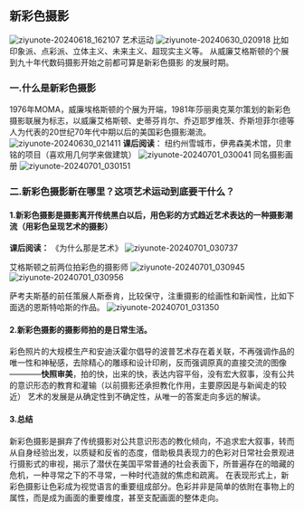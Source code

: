 ## 新彩色摄影
![ziyunote-20240618_162107](https://gitee.com/kawahara0616/photographnotes/raw/master/imgs/202406181621308.png)
艺术运动
![ziyunote-20240630_020918](https://gitee.com/kawahara0616/photographnotes/raw/master/imgs/202406300209834.png)
比如印象派、点彩派、立体主义、未来主义、超现实主义等。
从威廉艾格斯顿的个展到九十年代数码摄影开始之前都可算是新彩色摄影
的发展时期。

### 一.什么是新彩色摄影
1976年MOMA，威廉埃格斯顿的个展为开端，1981年莎丽奥克莱尔策划的新彩色摄影联展为标志，以威廉艾格斯顿、史蒂芬肖尔、乔迈耶罗维茨、乔斯坦菲尔德等人为代表的20世纪70年代中期以后的美国彩色摄影潮流。
![ziyunote-20240630_021411](https://gitee.com/kawahara0616/photographnotes/raw/master/imgs/202406300214562.png)
**课后阅读**：
纽约州雪城市，伊弗森美术馆，贝聿铭的项目（喜欢用几何学来做建筑）
![ziyunote-20240701_030041](https://gitee.com/kawahara0616/photographnotes/raw/master/imgs/202407010300965.png)
同名摄影画册
![ziyunote-20240701_030151](https://gitee.com/kawahara0616/photographnotes/raw/master/imgs/202407010301526.png)

### 二.新彩色摄影新在哪里？这项艺术运动到底要干什么？
#### 1.新彩色摄影是摄影离开传统黑白以后，用色彩的方式趋近艺术表达的一种摄影潮流（用彩色呈现艺术的摄影）
**课后阅读：**
《为什么那是艺术》
![ziyunote-20240701_030737](https://gitee.com/kawahara0616/photographnotes/raw/master/imgs/202407010307026.png)

艾格斯顿之前两位拍彩色的摄影师
![ziyunote-20240701_030945](https://gitee.com/kawahara0616/photographnotes/raw/master/imgs/202407010309961.png)
![ziyunote-20240701_030956](https://gitee.com/kawahara0616/photographnotes/raw/master/imgs/202407010309645.png)

萨考夫斯基的前任策展人斯泰肯，比较保守，注重摄影的绘画性和新闻性，比如下面选的恩斯特哈斯的作品。
![ziyunote-20240701_031350](https://gitee.com/kawahara0616/photographnotes/raw/master/imgs/202407010313326.png)

#### 2.新彩色摄影的摄影师拍的是日常生活。
彩色照片的大规模生产和安迪沃霍尔倡导的波普艺术存在着关联，不再强调作品的唯一性和神秘感，去除精心的雕琢和设计印刷，反而强调原真的直接交流的图像————**快照审美**，拍的快，出来的快，表达内容平俗，没有宏大叙事，没有公共的意识形态的教育和灌输（以前摄影还承担教化作用，主要原因是与新闻走的较近）
艺术的发展是从确定性到不确定性，从唯一的答案走向多远的解读。

#### 3.总结
新彩色摄影是摒弃了传统摄影对公共意识形态的教化倾向，不追求宏大叙事，转而从自身经验出发，以质疑和反省的态度，借助极具表现力的色彩对日常社会景观进行摄影式的审视，揭示了潜伏在美国平常普通的社会表面下，所普遍存在的暗藏的危机，一种寻常之下的不寻常，一种时代造就的焦虑和疏离。
在表现形式上，新彩色摄影让色彩成为视觉语言的重要组成部分。色彩并非是简单的依附在事物上的属性，而是成为画面的重要维度，甚至支配画面的整体走向。